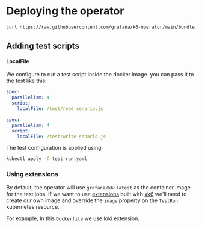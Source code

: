 # Deploying the operator

```bash
curl https://raw.githubusercontent.com/grafana/k6-operator/main/bundle.yaml | kubectl apply -f -
```

## Adding test scripts

#### LocalFile

We configure to run a test script inside the docker image. you can pass it to the test like this:

```yaml
spec:
  parallelism: 4
  script:
    localFile: /test/read-senario.js
```

```yaml
spec:
  parallelism: 4
  script:
    localFile: /test/write-senario.js
```

The test configuration is applied using

```bash
kubectl apply -f test-run.yaml
```

### Using extensions
By default, the operator will use `grafana/k6:latest` as the container image for the test jobs.
If we want to use [extensions](https://k6.io/docs/extensions/get-started/explore/) built with [xk6](https://github.com/grafana/xk6) we'll need to create our own image and override the `image` property on the `TestRun` kubernetes resource.

For example, In this `Dockerfile` we use loki extension.

